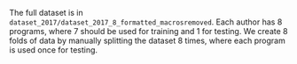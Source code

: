 The full dataset is in `dataset_2017/dataset_2017_8_formatted_macrosremoved`. Each author has 8 programs, where 7 should be used for training and 1 for testing. We create 8 folds of data by manually splitting the dataset 8 times, where each program is used once for testing.